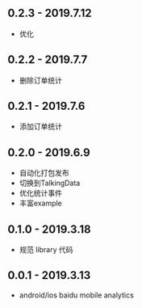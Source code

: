 ## 0.2.3 - 2019.7.12

* 优化

## 0.2.2 - 2019.7.7

* 删除订单统计

## 0.2.1 - 2019.7.6

* 添加订单统计

## 0.2.0 - 2019.6.9

* 自动化打包发布
* 切换到TalkingData
* 优化统计事件
* 丰富example

## 0.1.0 - 2019.3.18

* 规范 library 代码

## 0.0.1 - 2019.3.13

* android/ios baidu mobile analytics
